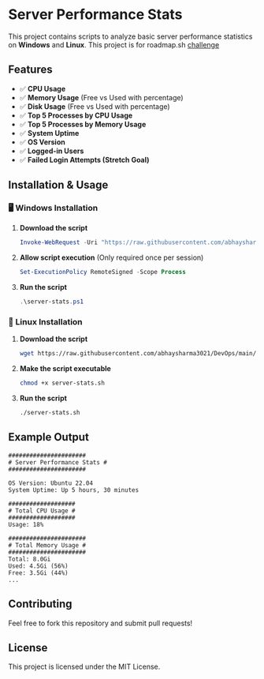# Server Performance Stats

This project contains scripts to analyze basic server performance statistics on **Windows** and **Linux**. This project is for roadmap.sh [challenge](https://roadmap.sh/projects/server-stats)

## Features

- ✅ **CPU Usage**
- ✅ **Memory Usage** (Free vs Used with percentage)
- ✅ **Disk Usage** (Free vs Used with percentage)
- ✅ **Top 5 Processes by CPU Usage**
- ✅ **Top 5 Processes by Memory Usage**
- ✅ **System Uptime**
- ✅ **OS Version**
- ✅ **Logged-in Users**
- ✅ **Failed Login Attempts (Stretch Goal)**

## Installation & Usage

### 🖥️ Windows Installation

1. **Download the script**
   ```powershell
   Invoke-WebRequest -Uri "https://raw.githubusercontent.com/abhaysharma3021/DevOps/main/Server%20Performance%20Stats/server-stats.ps1" -OutFile "server-stats.ps1"
   ```
2. **Allow script execution** (Only required once per session)
   ```powershell
   Set-ExecutionPolicy RemoteSigned -Scope Process
   ```
3. **Run the script**
   ```powershell
   .\server-stats.ps1
   ```

### 🐧 Linux Installation

1. **Download the script**
   ```sh
   wget https://raw.githubusercontent.com/abhaysharma3021/DevOps/main/Server%20Performance%20Stats/server-stats.sh -O server-stats.sh
   ```
2. **Make the script executable**
   ```sh
   chmod +x server-stats.sh
   ```
3. **Run the script**
   ```sh
   ./server-stats.sh
   ```

## Example Output

```
######################
# Server Performance Stats #
######################

OS Version: Ubuntu 22.04
System Uptime: Up 5 hours, 30 minutes

###################
# Total CPU Usage #
###################
Usage: 18%

######################
# Total Memory Usage #
######################
Total: 8.0Gi
Used: 4.5Gi (56%)
Free: 3.5Gi (44%)
...
```

## Contributing

Feel free to fork this repository and submit pull requests!

## License

This project is licensed under the MIT License.
